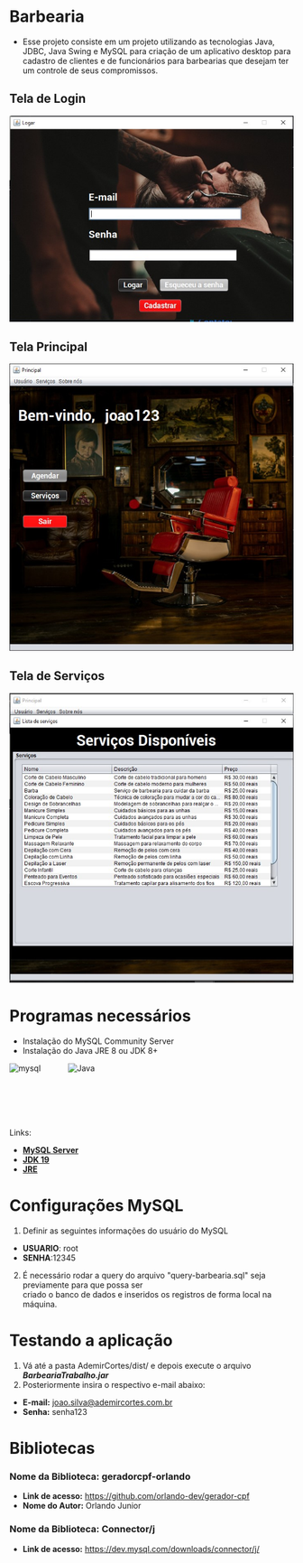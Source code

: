 # Barbearia 

 - Esse projeto consiste em um projeto utilizando as tecnologias Java, JDBC, Java Swing e MySQL para criação 
   de um aplicativo desktop para cadastro de clientes e de funcionários para barbearias que desejam
   ter um controle de seus compromissos.

## Tela de Login
![](./imagens/tela-login.jpg)

## Tela Principal
![](./imagens/tela-principal.jpg)

## Tela de Serviços
![](./imagens/tela-servicos.jpg)

# Programas necessários 

* Instalação do MySQL Community Server
* Instalação do Java JRE 8 ou JDK 8+

          
<div>
  <img style="display: inline-block" align="center" width="100" height="100" src="https://cdn.jsdelivr.net/gh/devicons/devicon/icons/mysql/mysql-original-wordmark.svg" alt="mysql">
  <img style="display: inline-block" align="center" alt="Java" width="100" height="100" src="https://cdn.jsdelivr.net/gh/devicons/devicon/icons/java/java-original.svg" />
</div>

Links:
- [__MySQL Server__](https://dev.mysql.com/downloads/mysql/) 
- [__JDK 19__](https://www.oracle.com/java/technologies/javase/jdk19-archive-downloads.html)
- [__JRE__](https://www.java.com/pt-BR/download/manual.jsp)

# Configurações MySQL 

1. Definir as seguintes informações do usuário do MySQL
* __USUARIO__: root
* __SENHA__:12345
2. É necessário rodar a query do arquivo "query-barbearia.sql" seja previamente para que possa ser<br/>
criado o banco de dados e inseridos os registros de forma local na máquina.

# Testando a aplicação

1. Vá até a pasta AdemirCortes/dist/ e depois execute o arquivo __*BarbeariaTrabalho.jar*__
2. Posteriormente insira o respectivo e-mail abaixo:
* __E-mail:__ joao.silva@ademircortes.com.br
* __Senha:__ senha123

# Bibliotecas 

### __Nome da Biblioteca__: geradorcpf-orlando
* __Link de acesso:__ https://github.com/orlando-dev/gerador-cpf
* __Nome do Autor:__ Orlando Junior

### __Nome da Biblioteca__: Connector/j
* __Link de acesso:__ https://dev.mysql.com/downloads/connector/j/


